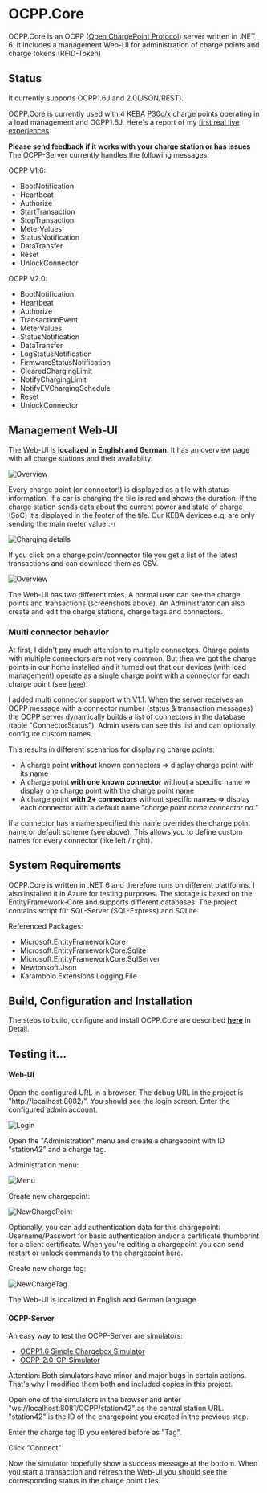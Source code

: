 # OCPP.Core

OCPP.Core is an OCPP ([Open ChargePoint Protocol](https://en.wikipedia.org/wiki/Open_Charge_Point_Protocol)) server written in .NET 6. It includes a management Web-UI for administration of charge points and charge tokens (RFID-Token)

## Status

It currently supports OCPP1.6J and 2.0(JSON/REST).

OCPP.Core is currently used with 4 [KEBA P30c/x](https://www.keba.com/de/emobility/products/c-series/c-serie) charge points operating in a load management and OCPP1.6J.
Here's a report of my [first real live experiences](Real_life_Experiences_KEBA.md).

**Please send feedback if it works with your charge station or has issues**
<br/>
The OCPP-Server currently handles the following messages:

OCPP V1.6:

- BootNotification
- Heartbeat
- Authorize
- StartTransaction
- StopTransaction
- MeterValues
- StatusNotification
- DataTransfer
- Reset
- UnlockConnector

OCPP V2.0:

- BootNotification
- Heartbeat
- Authorize
- TransactionEvent
- MeterValues
- StatusNotification
- DataTransfer
- LogStatusNotification
- FirmwareStatusNotification
- ClearedChargingLimit
- NotifyChargingLimit
- NotifyEVChargingSchedule
- Reset
- UnlockConnector

## Management Web-UI

The Web-UI is **localized in English and German**. It has an overview page with all charge stations and their availabilty.

![Overview](images/Overview.png)

Every charge point (or connector!) is displayed as a tile with status information. If a car is charging the tile is red and shows the duration. If the charge station sends data about the current power and state of charge (SoC) itis displayed in the footer of the tile. Our KEBA devices e.g. are only sending the main meter value :-(

![Charging details](images/ChargingDetails.png)

If you click on a charge point/connector tile you get a list of the latest transactions and can download them as CSV.

![Overview](images/Transactions.png)

The Web-UI has two different roles. A normal user can see the charge points and transactions (screenshots above). An Administrator can also create and edit the charge stations, charge tags and connectors.

### Multi connector behavior

At first, I didn't pay much attention to multiple connectors. Charge points with multiple connectors are not very common. But then we got the charge points in our home installed and it turned out that our devices (with load management) operate as a single charge point with a connector for each charge point (see [here](Real_life_Experiences_KEBA.md)).

I added multi connector support with V1.1. When the server receives an OCPP message with a connector number (status & transaction messages) the OCPP server dynamically builds a list of connectors in the database (table "ConnectorStatus"). Admin users can see this list and can optionally configure custom names.

This results in different scenarios for displaying charge points:

- A charge point **without** known connectors
  => display charge point with its name
- A charge point **with one known connector** without a specific name
  => display one charge point with the charge point name
- A charge point **with 2+ connectors** without specific names
  => display each connector with a default name "_charge point name:connector no._"

If a connector has a name specified this name overrides the charge point name or default scheme (see above). This allows you to define custom names for every connector (like left / right).

## System Requirements

OCPP.Core is written in .NET 6 and therefore runs on different plattforms. I also installed it in Azure for testing purposes.
The storage is based on the EntityFramework-Core and supports different databases. The project contains script für SQL-Server (SQL-Express) and SQLite.

Referenced Packages:

- Microsoft.EntityFrameworkCore
- Microsoft.EntityFrameworkCore.Sqlite
- Microsoft.EntityFrameworkCore.SqlServer
- Newtonsoft.Json
- Karambolo.Extensions.Logging.File

## Build, Configuration and Installation

The steps to build, configure and install OCPP.Core are described **[here](Installation.md)** in Detail.
<br/>

## Testing it...

#### Web-UI

Open the configured URL in a browser. The debug URL in the project is "http://localhost:8082/".
You should see the login screen. Enter the configured admin account.

![Login](images/Login.png)

Open the "Administration" menu and create a chargepoint with ID "station42" and a charge tag.

Administration menu:

![Menu](images/Menu.png)

Create new chargepoint:

![NewChargePoint](images/NewChargePoint.png)

Optionally, you can add authentication data for this chargepoint: Username/Passwort for basic authentication and/or a certificate thumbprint for a client certificate.
When you're editing a chargepoint you can send restart or unlock commands to the chargepoint here.

Create new charge tag:

![NewChargeTag](images/NewChargeTag.png)

The Web-UI is localized in English and German language

#### OCPP-Server

An easy way to test the OCPP-Server are simulators:

- [OCPP1.6 Simple Chargebox Simulator](https://github.com/victormunoz/OCPP-1.6-Chargebox-Simulator)
- [OCPP-2.0-CP-Simulator](https://github.com/JavaIsJavaScript/OCPP-2.0-CP-Simulator)

Attention: Both simulators have minor and major bugs in certain actions. That's why I modified them both and included copies in this project.

Open one of the simulators in the browser and enter "ws://localhost:8081/OCPP/station42" as the central station URL.
"station42" is the ID of the chargepoint you created in the previous step.

Enter the charge tag ID you entered before as "Tag".

Click "Connect"

Now the simulator hopefully show a success message at the bottom.
When you start a transaction and refresh the Web-UI you should see the corresponding status in the charge point tiles.
